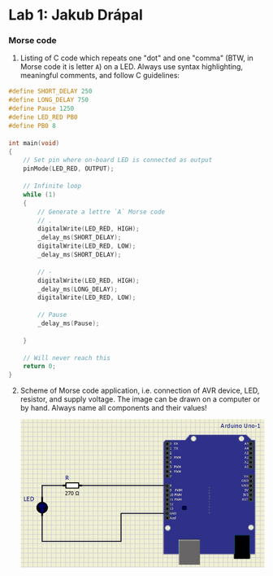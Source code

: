 # Lab 1: Jakub Drápal

### Morse code

1. Listing of C code which repeats one "dot" and one "comma" (BTW, in Morse code it is letter `A`) on a LED. Always use syntax highlighting, meaningful comments, and follow C guidelines:

```c
#define SHORT_DELAY 250
#define LONG_DELAY 750
#define Pause 1250
#define LED_RED PB0
#define PB0 8

int main(void)
{
    // Set pin where on-board LED is connected as output
    pinMode(LED_RED, OUTPUT);

    // Infinite loop
    while (1)
    {
        // Generate a lettre `A` Morse code
        // .
        digitalWrite(LED_RED, HIGH);
        _delay_ms(SHORT_DELAY);
        digitalWrite(LED_RED, LOW);
        _delay_ms(SHORT_DELAY);

        // -
        digitalWrite(LED_RED, HIGH);
        _delay_ms(LONG_DELAY);
        digitalWrite(LED_RED, LOW);

        // Pause
        _delay_ms(Pause);

    }

    // Will never reach this
    return 0;
}
```

2. Scheme of Morse code application, i.e. connection of AVR device, LED, resistor, and supply voltage. The image can be drawn on a computer or by hand. Always name all components and their values!

    ![your figure](images/schema.png)